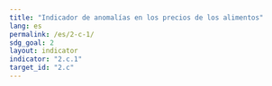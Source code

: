 ```yaml
---
title: "Indicador de anomalías en los precios de los alimentos"
lang: es
permalink: /es/2-c-1/
sdg_goal: 2
layout: indicator
indicator: "2.c.1"
target_id: "2.c"
---
```


